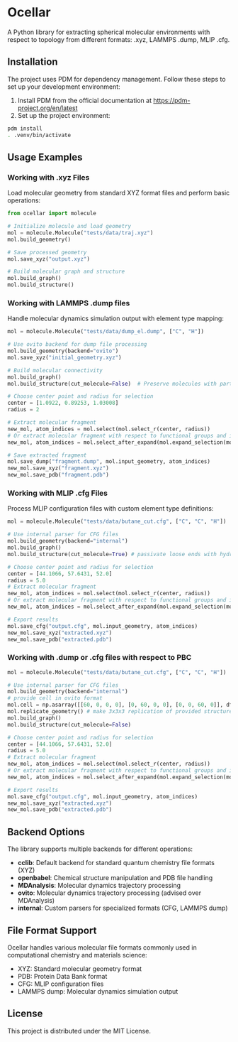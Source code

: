 # Ocellar

A Python library for extracting spherical molecular environments with respect to topology from different formats: .xyz, LAMMPS .dump, MLIP .cfg.

## Installation

The project uses PDM for dependency management. Follow these steps to set up your development environment:

1. Install PDM from the official documentation at https://pdm-project.org/en/latest
2. Set up the project environment:
```bash
pdm install
. .venv/bin/activate
```

## Usage Examples

### Working with .xyz Files

Load molecular geometry from standard XYZ format files and perform basic operations:

```python
from ocellar import molecule

# Initialize molecule and load geometry
mol = molecule.Molecule("tests/data/traj.xyz")
mol.build_geometry()

# Save processed geometry
mol.save_xyz("output.xyz")

# Build molecular graph and structure
mol.build_graph()
mol.build_structure()
```

### Working with LAMMPS .dump files

Handle molecular dynamics simulation output with element type mapping:

```python
mol = molecule.Molecule("tests/data/dump_el.dump", ["C", "H"])

# Use ovito backend for dump file processing
mol.build_geometry(backend="ovito")
mol.save_xyz("initial_geometry.xyz")

# Build molecular connectivity
mol.build_graph()
mol.build_structure(cut_molecule=False)  # Preserve molecules with parts located inside the sphere

# Choose center point and radius for selection
center = [1.0922, 0.89253, 1.03008]
radius = 2

# Extract molecular fragment
new_mol, atom_indices = mol.select(mol.select_r(center, radius))
# Or extract molecular fragment with respect to functional groups and infer charge
new_mol, atom_indices = mol.select_after_expand(mol.expand_selection(mol.select_r(center, radius)))

# Save extracted fragment
mol.save_dump("fragment.dump", mol.input_geometry, atom_indices)
new_mol.save_xyz("fragment.xyz")
new_mol.save_pdb("fragment.pdb")
```

### Working with MLIP .cfg Files

Process MLIP configuration files with custom element type definitions:

```python
mol = molecule.Molecule("tests/data/butane_cut.cfg", ["C", "C", "H"])

# Use internal parser for CFG files
mol.build_geometry(backend="internal")
mol.build_graph()
mol.build_structure(cut_molecule=True) # passivate loose ends with hydrogens

# Choose center point and radius for selection
center = [44.1066, 57.6431, 52.0]
radius = 5.0
# Extract molecular fragment
new_mol, atom_indices = mol.select(mol.select_r(center, radius))
# Or extract molecular fragment with respect to functional groups and infer charge
new_mol, atom_indices = mol.select_after_expand(mol.expand_selection(mol.select_r(center, radius)))

# Export results
mol.save_cfg("output.cfg", mol.input_geometry, atom_indices)
new_mol.save_xyz("extracted.xyz")
new_mol.save_pdb("extracted.pdb")
```

### Working with .dump or .cfg files with respect to PBC

```python
mol = molecule.Molecule("tests/data/butane_cut.cfg", ["C", "C", "H"])

# Use internal parser for CFG files
mol.build_geometry(backend="internal")
# provide cell in ovito format
mol.cell = np.asarray([[60, 0, 0, 0], [0, 60, 0, 0], [0, 0, 60, 0]], dtype=float)
mol.replicate_geometry() # make 3x3x3 replication of provided structure
mol.build_graph()
mol.build_structure(cut_molecule=False)

# Choose center point and radius for selection
center = [44.1066, 57.6431, 52.0]
radius = 5.0
# Extract molecular fragment
new_mol, atom_indices = mol.select(mol.select_r(center, radius))
# Or extract molecular fragment with respect to functional groups and infer charge
new_mol, atom_indices = mol.select_after_expand(mol.expand_selection(mol.select_r(center, radius)))

# Export results
mol.save_cfg("output.cfg", mol.input_geometry, atom_indices)
new_mol.save_xyz("extracted.xyz")
new_mol.save_pdb("extracted.pdb")
```

## Backend Options

The library supports multiple backends for different operations:

- **cclib**: Default backend for standard quantum chemistry file formats (XYZ)
- **openbabel**: Chemical structure manipulation and PDB file handling
- **MDAnalysis**: Molecular dynamics trajectory processing
- **ovito**: Molecular dynamics trajectory processing (advised over MDAnalysis)
- **internal**: Custom parsers for specialized formats (CFG, LAMMPS dump)

## File Format Support

Ocellar handles various molecular file formats commonly used in computational chemistry and materials science:
- XYZ: Standard molecular geometry format
- PDB: Protein Data Bank format
- CFG: MLIP configuration files
- LAMMPS dump: Molecular dynamics simulation output

## License

This project is distributed under the MIT License.